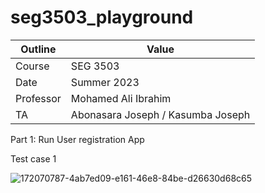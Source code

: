 # seg3503_playground
| Outline | Value |
| --- | --- |
| Course | SEG 3503 |
| Date | Summer 2023 |
| Professor | Mohamed Ali Ibrahim |
| TA | Abonasara Joseph / Kasumba Joseph | 

Part 1: Run User registration App

Test case 1

![172070787-4ab7ed09-e161-46e8-84be-d26630d68c65](https://github.com/Daizon99/SEG3503-Lab-2/assets/114030630/fbc5d35a-1fba-453d-b023-381710b6a150)

